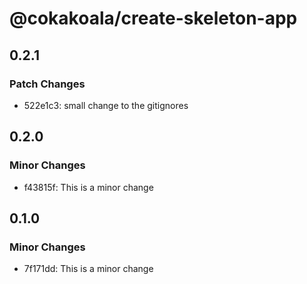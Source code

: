 # @cokakoala/create-skeleton-app

## 0.2.1

### Patch Changes

- 522e1c3: small change to the gitignores

## 0.2.0

### Minor Changes

- f43815f: This is a minor change

## 0.1.0

### Minor Changes

- 7f171dd: This is a minor change
